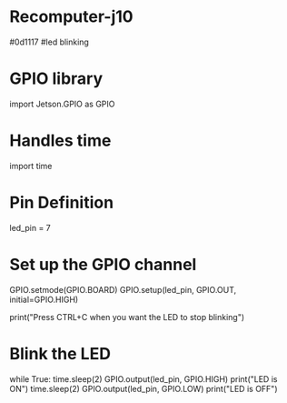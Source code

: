 # Recomputer-j10
#0d1117
#led blinking


# GPIO library
import Jetson.GPIO as GPIO
 
# Handles time
import time 
 
# Pin Definition
led_pin = 7
 
# Set up the GPIO channel
GPIO.setmode(GPIO.BOARD) 
GPIO.setup(led_pin, GPIO.OUT, initial=GPIO.HIGH) 
 
print("Press CTRL+C when you want the LED to stop blinking") 
 
# Blink the LED
while True: 
  time.sleep(2) 
  GPIO.output(led_pin, GPIO.HIGH) 
  print("LED is ON")
  time.sleep(2) 
  GPIO.output(led_pin, GPIO.LOW)
  print("LED is OFF")
